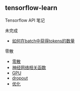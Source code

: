 ## tensorflow-learn
Tensorflow API 笔记

未完成

- [如何在batch中获得tokens的数量](Doc/L1.md)

零散

- [零散](Doc/supplementary.md)
- [神经网络相关函数](Doc/activeFunction.md)
- [GPU](Doc/GPU.md)
- [dropout](Doc/dropout.md)
- [优化](Doc/optimizer.md)
